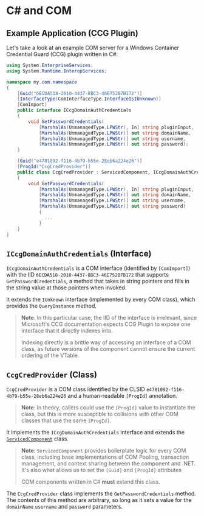 # C# and COM

## Example Application (CCG Plugin)

Let's take a look at an example COM server for a Windows Container Credential Guard (CCG) plugin written in C#:

```C#
using System.EnterpriseServices;
using System.Runtime.InteropServices;

namespace my.com.namespace
{
    [Guid("6ECDA518-2010-4437-8BC3-46E752B7B172")]
    [InterfaceType(ComInterfaceType.InterfaceIsIUnknown)]
    [ComImport]
    public interface ICcgDomainAuthCredentials
    {
        void GetPasswordCredentials(
            [MarshalAs(UnmanagedType.LPWStr), In] string pluginInput,
            [MarshalAs(UnmanagedType.LPWStr)] out string domainName,
            [MarshalAs(UnmanagedType.LPWStr)] out string username,
            [MarshalAs(UnmanagedType.LPWStr)] out string password);
    }

    [Guid("e4781092-f116-4b79-b55e-28eb6a224e26")]
    [ProgId("CcgCredProvider")]
    public class CcgCredProvider : ServicedComponent, ICcgDomainAuthCredentials
    {
        void GetPasswordCredentials(
            [MarshalAs(UnmanagedType.LPWStr), In] string pluginInput,
            [MarshalAs(UnmanagedType.LPWStr)] out string domainName,
            [MarshalAs(UnmanagedType.LPWStr)] out string username,
            [MarshalAs(UnmanagedType.LPWStr)] out string password)
            {
              ...
            }
    }
}
```

## `ICcgDomainAuthCredentials` (Interface)

`ICcgDomainAuthCredentials` is a COM interface (identified by `[ComImport]`) with the IID `6ECDA518-2010-4437-8BC3-46E752B7B172` that supports `GetPasswordCredentials`, a method that takes in string pointers and fills in the string value at those pointers when invoked.

It extends the `IUnknown` interface (implemented by every COM class), which provides the `QueryInstance` method.

> **Note**: In this particular case, the IID of the interface is irrelevant, since Microsoft's CCG documentation expects CCG Plugin to expose one interface that it directly indexes into.
>
> Indexing directly is a brittle way of accessing an interface of a COM class, as future versions of the component cannot ensure the current ordering of the VTable.

## `CcgCredProvider` (Class)

`CcgCredProvider` is a COM class identified by the CLSID `e4781092-f116-4b79-b55e-28eb6a224e26` and a human-readable `[ProgId]` annotation.

> **Note**: In theory, callers could use the `[ProgId]` value to instantiate the class, but this is more susceptible to collisions with other COM classes that use the same `[ProgId]`.

It implements the `ICcgDomainAuthCredentials` interface and extends the [`ServicedComponent`](https://learn.microsoft.com/en-us/dotnet/api/system.enterpriseservices.servicedcomponent?view=netframework-4.8) class.


> **Note**: `ServicedComponent` provides boilerplate logic for every COM class, including base implementations of COM Pooling, transaction management, and context sharing between the component and .NET. It's also what allows us to set the `[Guid]` and `[ProgId]` attributes
>
> COM components written in C# **must** extend this class.

The `CcgCredProvider` class implements the `GetPasswordCredentials` method. The contents of this method are arbitrary, so long as it sets a value for the `domainName` `username` and `password` parameters.

